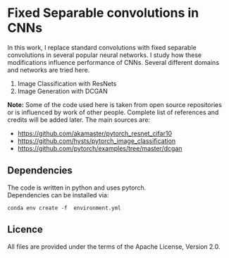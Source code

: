 # Fixed Separable convolutions in CNNs
In this work, I replace standard convolutions with fixed separable convolutions in several popular neural networks. I study how these modifications influence performance of CNNs. Several different domains and networks are tried here.
1) Image Classification with ResNets  
2) Image Generation with DCGAN  

**Note:** Some of the code used here is taken from open source repositories or is influenced by work of other people. 
Complete list of references and credits will be added later.
The main sources are:
- https://github.com/akamaster/pytorch_resnet_cifar10
- https://github.com/hysts/pytorch_image_classification
- https://github.com/pytorch/examples/tree/master/dcgan

## Dependencies
The code is written in python and uses pytorch.  
Dependencies can be installed via:
```
conda env create -f  environment.yml
```

## Licence

All files are provided under the terms of the Apache License, Version 2.0.
